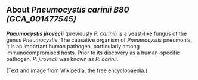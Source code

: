 About *Pneumocystis carinii B80 (GCA\_001477545)* 
-------------------------------------------------



***Pneumocystis jirovecii*** (previously *P. carinii*) is a yeast-like
fungus of the genus *Pneumocystis*. The causative organism of
*Pneumocystis* pneumonia, it is an important human pathogen,
particularly among immunocompromised hosts. Prior to its discovery as a
human-specific pathogen, *P. jirovecii* was known as *P. carinii*.

([Text](http://en.wikipedia.org/wiki/Pneumocystis_jirovecii) and
[image](https://commons.wikimedia.org/wiki/File:Pneumocystis_carinii_01.jpg)
from [Wikipedia](http://en.wikipedia.org/), the free encyclopaedia.)
